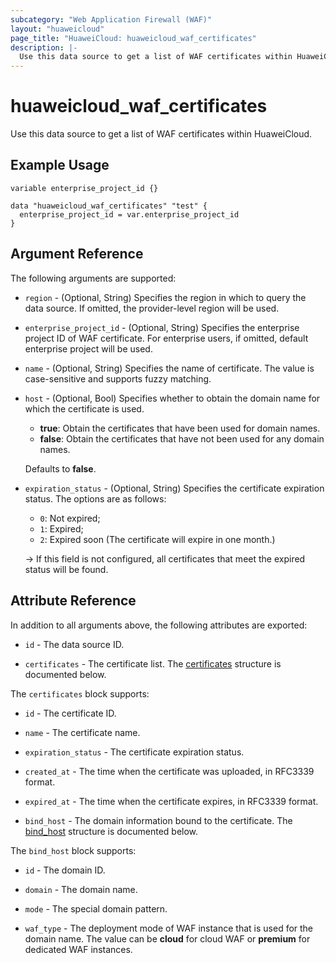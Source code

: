 ```yaml
---
subcategory: "Web Application Firewall (WAF)"
layout: "huaweicloud"
page_title: "HuaweiCloud: huaweicloud_waf_certificates"
description: |-
  Use this data source to get a list of WAF certificates within HuaweiCloud.
---
```


# huaweicloud_waf_certificates

Use this data source to get a list of WAF certificates within HuaweiCloud.

## Example Usage

```hcl
variable enterprise_project_id {}

data "huaweicloud_waf_certificates" "test" {
  enterprise_project_id = var.enterprise_project_id
}
```

## Argument Reference

The following arguments are supported:

* `region` - (Optional, String) Specifies the region in which to query the data source. If omitted, the provider-level
  region will be used.

* `enterprise_project_id` - (Optional, String) Specifies the enterprise project ID of WAF certificate.
  For enterprise users, if omitted, default enterprise project will be used.

* `name` - (Optional, String) Specifies the name of certificate. The value is case-sensitive and supports fuzzy matching.

* `host` - (Optional, Bool) Specifies whether to obtain the domain name for which the certificate is used.
  + **true**: Obtain the certificates that have been used for domain names.
  + **false**: Obtain the certificates that have not been used for any domain names.

  Defaults to **false**.

* `expiration_status` - (Optional, String) Specifies the certificate expiration status. The options are as follows:
  + `0`: Not expired;
  + `1`: Expired;
  + `2`: Expired soon (The certificate will expire in one month.)

  -> If this field is not configured, all certificates that meet the expired status will be found.

## Attribute Reference

In addition to all arguments above, the following attributes are exported:

* `id` - The data source ID.

* `certificates` - The certificate list.
  The [certificates](#certificates_struct) structure is documented below.

<a name="certificates_struct"></a>
The `certificates` block supports:

* `id` - The certificate ID.

* `name` - The certificate name.

* `expiration_status` - The certificate expiration status.

* `created_at` - The time when the certificate was uploaded, in RFC3339 format.

* `expired_at` - The time when the certificate expires, in RFC3339 format.

* `bind_host` - The domain information bound to the certificate.
  The [bind_host](#items_bind_host_struct) structure is documented below.

<a name="items_bind_host_struct"></a>
The `bind_host` block supports:

* `id` - The domain ID.

* `domain` - The domain name.

* `mode` - The special domain pattern.

* `waf_type` - The deployment mode of WAF instance that is used for the domain name. The value can be **cloud** for
  cloud WAF or **premium** for dedicated WAF instances.
